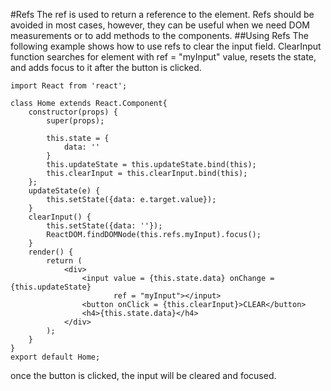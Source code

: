 #Refs
The ref is used to return a reference to the element. Refs should be avoided in most cases, however, they can be useful when we need DOM measurements or to add methods to the components.
##Using Refs
The following example shows how to use refs to clear the input field. ClearInput function searches for element with ref = "myInput" value, resets the state, and adds focus to it after the button is clicked.
```
import React from 'react';

class Home extends React.Component{
    constructor(props) {
        super(props);

        this.state = {
            data: ''
        }
        this.updateState = this.updateState.bind(this);
        this.clearInput = this.clearInput.bind(this);
    };
    updateState(e) {
        this.setState({data: e.target.value});
    }
    clearInput() {
        this.setState({data: ''});
        ReactDOM.findDOMNode(this.refs.myInput).focus();
    }
    render() {
        return (
            <div>
                <input value = {this.state.data} onChange = {this.updateState}
                       ref = "myInput"></input>
                <button onClick = {this.clearInput}>CLEAR</button>
                <h4>{this.state.data}</h4>
            </div>
        );
    }
}
export default Home;
```
once the button is clicked, the input will be cleared and focused.